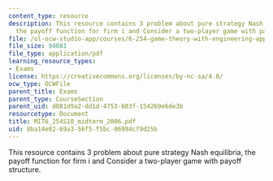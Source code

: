 ```yaml
---
content_type: resource
description: This resource contains 3 problem about pure strategy Nash equilibria,
  the payoff function for firm i and Consider a two-player game with payoff structure.
file: /ol-ocw-studio-app/courses/6-254-game-theory-with-engineering-applications-spring-2010/8ba14e0269a356f5f5bc06994cf9d25b_MIT6_254S10_midterm_2006.pdf
file_size: 94081
file_type: application/pdf
learning_resource_types:
- Exams
license: https://creativecommons.org/licenses/by-nc-sa/4.0/
ocw_type: OCWFile
parent_title: Exams
parent_type: CourseSection
parent_uid: d881d9a2-dd1d-4753-603f-154269e6de3b
resourcetype: Document
title: MIT6_254S10_midterm_2006.pdf
uid: 8ba14e02-69a3-56f5-f5bc-06994cf9d25b
---
```

This resource contains 3 problem about pure strategy Nash equilibria, the payoff function for firm i and Consider a two-player game with payoff structure.